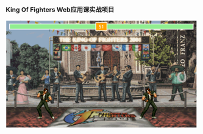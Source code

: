 ### King Of Fighters Web应用课实战项目

![](https://raw.githubusercontent.com/sjw1997/King-Of-Fighters/master/static/images/result/1679222878791.jpg)
